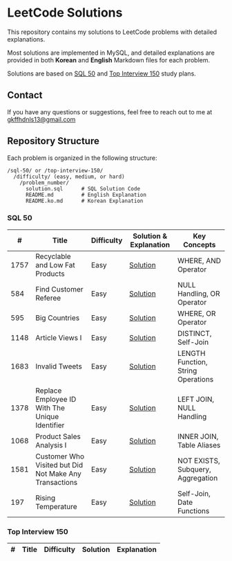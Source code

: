 # LeetCode Solutions

This repository contains my solutions to LeetCode problems with detailed explanations.

Most solutions are implemented in MySQL, and detailed explanations are provided in both **Korean** and **English** Markdown files for each problem.

Solutions are based on [SQL 50](https://leetcode.com/studyplan/top-sql-50/) and [Top Interview 150](https://leetcode.com/studyplan/top-interview-150/) study plans.

## Contact

If you have any questions or suggestions, feel free to reach out to me at gkffhdnls13@gmail.com

## Repository Structure

Each problem is organized in the following structure:

```
/sql-50/ or /top-interview-150/
  /difficulty/ (easy, medium, or hard)
    /problem_number/
      solution.sql      # SQL Solution Code
      README.md         # English Explanation
      README.ko.md      # Korean Explanation
```

### SQL 50

| #    | Title                                                  | Difficulty | Solution & Explanation          | Key Concepts                       |
| ---- | ------------------------------------------------------ | ---------- | ------------------------------- | ---------------------------------- |
| 1757 | Recyclable and Low Fat Products                        | Easy       | [Solution](./sql-50/eazy/1757/) | WHERE, AND Operator                |
| 584  | Find Customer Referee                                  | Easy       | [Solution](./sql-50/easy/584/)  | NULL Handling, OR Operator         |
| 595  | Big Countries                                          | Easy       | [Solution](./sql-50/easy/595/)  | WHERE, OR Operator                 |
| 1148 | Article Views I                                        | Easy       | [Solution](./sql-50/eazy/1148/) | DISTINCT, Self-Join                |
| 1683 | Invalid Tweets                                         | Easy       | [Solution](./sql-50/eazy/1683/) | LENGTH Function, String Operations |
| 1378 | Replace Employee ID With The Unique Identifier         | Easy       | [Solution](./sql-50/eazy/1378/) | LEFT JOIN, NULL Handling           |
| 1068 | Product Sales Analysis I                               | Easy       | [Solution](./sql-50/eazy/1068/) | INNER JOIN, Table Aliases          |
| 1581 | Customer Who Visited but Did Not Make Any Transactions | Easy       | [Solution](./sql-50/easy/1581/) | NOT EXISTS, Subquery, Aggregation  |
| 197  | Rising Temperature                                     | Easy       | [Solution](./sql-50/easy/197/)  | Self-Join, Date Functions          |

### Top Interview 150

| #   | Title | Difficulty | Solution | Explanation |
| --- | ----- | ---------- | -------- | ----------- |
